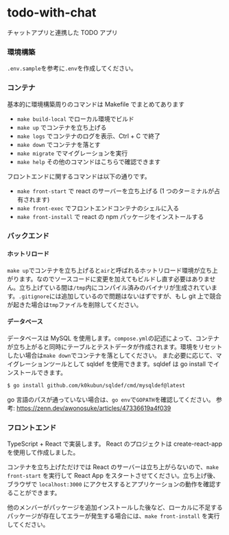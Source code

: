 # todo-with-chat

チャットアプリと連携した TODO アプリ

### 環境構築

`.env.sample`を参考に`.env`を作成してください。

### コンテナ

基本的に環境構築周りのコマンドは Makefile でまとめてあります

- `make build-local` でローカル環境でビルド
- `make up` でコンテナを立ち上げる
- `make logs` でコンテナのログを表示、Ctrl + C で終了
- `make down` でコンテナを落とす
- `make migrate` でマイグレーションを実行
- `make help` その他のコマンドはこちらで確認できます

フロントエンドに関するコマンドは以下の通りです。

- `make front-start` で react のサーバーを立ち上げる (1 つのターミナルが占有されます)
- `make front-exec` でフロントエンドコンテナのシェルに入る
- `make front-install` で react の npm パッケージをインストールする

### バックエンド

#### ホットリロード

`make up`でコンテナを立ち上げると`air`と呼ばれるホットリロード環境が立ち上がります。なのでソースコードに変更を加えてもビルドし直す必要はありません。立ち上げている間は`/tmp`内にコンパイル済みのバイナリが生成されています。`.gitignore`には追加しているので問題はないはずですが、もし git 上で競合が起きた場合は`tmp`ファイルを削除してください。

#### データベース

データベースは MySQL を使用します。`compose.yml`の記述によって、コンテナが立ち上がると同時にテーブルとテストデータが作成されます。環境をリセットしたい場合は`make down`でコンテナを落としてください。
また必要に応じて、マイグレーションツールとして sqldef を使用できます。sqldef は go install でインストールできます。

```bash
$ go install github.com/k0kubun/sqldef/cmd/mysqldef@latest
```

go 言語のパスが通っていない場合は、`go env`で`GOPATH`を確認してください。
参考: https://zenn.dev/awonosuke/articles/47336619a4f039

### フロントエンド

TypeScript + React で実装します。
React のプロジェクトは create-react-app を使用して作成しました。

コンテナを立ち上げただけでは React のサーバーは立ち上がらないので、`make front-start` を実行して React App をスタートさせてください。立ち上げ後、ブラウザで `localhost:3000` にアクセスするとアプリケーションの動作を確認することができます。

他のメンバーがパッケージを追加インストールした後など、ローカルに不足するパッケージが存在してエラーが発生する場合には、`make front-install` を実行してください。
